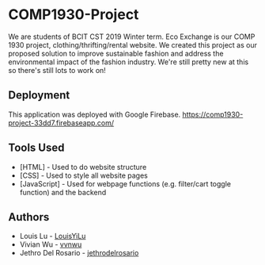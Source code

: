 # COMP1930-Project

We are students of BCIT CST 2019 Winter term. Eco Exchange is our COMP 1930 project, clothing/thrifting/rental website. We created this project as our proposed solution to improve sustainable fashion and address the environmental impact of the fashion industry. We're still pretty new at this so there's still lots to work on!

## Deployment

This application was deployed with Google Firebase.
https://comp1930-project-33dd7.firebaseapp.com/

## Tools Used

* [HTML] - Used to do website structure
* [CSS] - Used to style all website pages
* [JavaScript] - Used for webpage functions (e.g. filter/cart toggle function) and the backend

## Authors

* Louis Lu - [LouisYiLu](https://github.com/LouisYiLu)
* Vivian Wu - [vvnwu](https://github.com/vvnwu)
* Jethro Del Rosario - [jethrodelrosario](https://github.com/jethrodelrosario)
